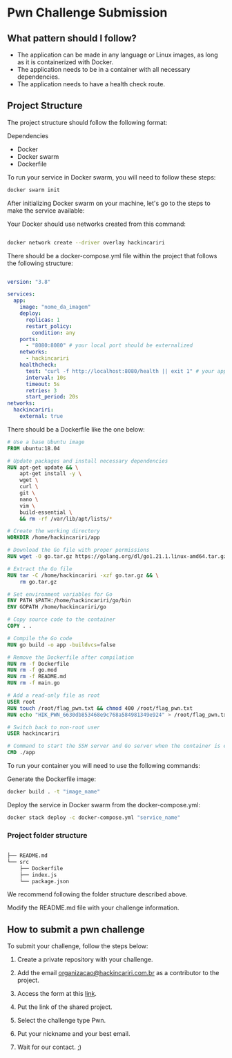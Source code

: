 # Pwn Challenge Submission

## What pattern should I follow?

- The application can be made in any language or Linux images, as long as it is containerized with Docker.
- The application needs to be in a container with all necessary dependencies.
- The application needs to have a health check route.

## Project Structure

The project structure should follow the following format:

Dependencies

 - Docker
 - Docker swarm
 - Dockerfile

To run your service in Docker swarm, you will need to follow these steps:

```sh
docker swarm init
```

After initializing Docker swarm on your machine, let's go to the steps to make the service available:

Your Docker should use networks created from this command:

```sh

docker network create --driver overlay hackincariri

```
There should be a docker-compose.yml file within the project that follows the following structure:

```yaml

version: "3.8"

services:
  app:
    image: "nome_da_imagem"
    deploy:
      replicas: 1
      restart_policy:
        condition: any
    ports:
      - "8080:8080" # your local port should be externalized
    networks:
      - hackincariri 
    healthcheck:
      test: "curl -f http://localhost:8080/health || exit 1" # your application should return 200 on this path 
      interval: 10s
      timeout: 5s
      retries: 3
      start_period: 20s
networks:
  hackincariri:
    external: true
```

There should be a Dockerfile like the one below:

```Dockerfile
# Use a base Ubuntu image
FROM ubuntu:18.04

# Update packages and install necessary dependencies
RUN apt-get update && \
    apt-get install -y \
    wget \
    curl \
    git \
    nano \
    vim \
    build-essential \
    && rm -rf /var/lib/apt/lists/*

# Create the working directory
WORKDIR /home/hackincariri/app

# Download the Go file with proper permissions
RUN wget -O go.tar.gz https://golang.org/dl/go1.21.1.linux-amd64.tar.gz

# Extract the Go file
RUN tar -C /home/hackincariri -xzf go.tar.gz && \
    rm go.tar.gz

# Set environment variables for Go
ENV PATH $PATH:/home/hackincariri/go/bin
ENV GOPATH /home/hackincariri/go

# Copy source code to the container
COPY . .

# Compile the Go code
RUN go build -o app -buildvcs=false

# Remove the Dockerfile after compilation
RUN rm -f Dockerfile
RUN rm -f go.mod
RUN rm -f README.md
RUN rm -f main.go

# Add a read-only file as root
USER root
RUN touch /root/flag_pwn.txt && chmod 400 /root/flag_pwn.txt
RUN echo "HIK_PWN_6630db853468e9c768a584981349e924" > /root/flag_pwn.txt

# Switch back to non-root user
USER hackincariri

# Command to start the SSH server and Go server when the container is executed
CMD ./app
```

To run your container you will need to use the following commands:

Generate the Dockerfile image:

```sh
docker build . -t "image_name"
```

Deploy the service in Docker swarm from the docker-compose.yml:

```sh
docker stack deploy -c docker-compose.yml "service_name"
```

### Project folder structure

```sh

├── README.md
└── src
    ├── Dockerfile
    ├── index.js
    └── package.json

```

We recommend following the folder structure described above.

Modify the README.md file with your challenge information.

## How to submit a pwn challenge

To submit your challenge, follow the steps below:

1. Create a private repository with your challenge.

2. Add the email organizacao@hackincariri.com.br as a contributor to the project.

3. Access the form at this [link](https://forms.gle/bnVjrsWELCpWpf1g8).

4. Put the link of the shared project.

5. Select the challenge type Pwn.

6. Put your nickname and your best email.

7. Wait for our contact. ;)


